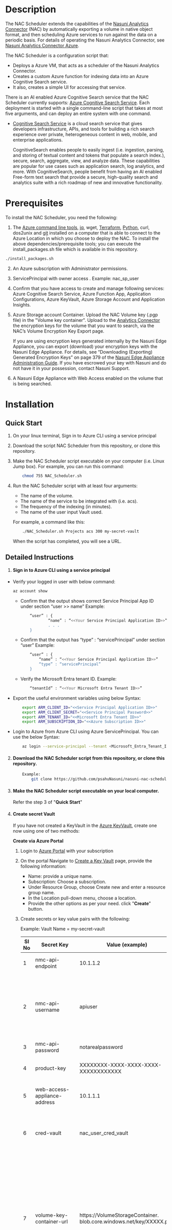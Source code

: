 # Description

The NAC Scheduler extends the capabilities of the [Nasuni Analytics Connector](https://nac.cs.nasuni.com/) (NAC) by automatically exporting a volume in native object format, and then scheduling Azure services to run against the data on a periodic basis. For details of operating the Nasuni Analytics Connector, see [Nasuni Analytics Connector Azure](https://b.link/Nasuni_Analytics_Connector_AZURE).

The NAC Scheduler is a configuration script that:
* Deploys a Azure VM, that acts as a scheduler of the Nasuni Analytics Connector.
* Creates a custom Azure function for indexing data into an Azure Cognitive Search service.
* It also, creates a simple UI for accessing that service.
 
There is an AI enabled Azure Cognitive Search service that the NAC Scheduler currently supports: [Azure Cognitive Search Service](https://azure.microsoft.com/en-us/products/ai-services/cognitive-search#overview). Each deployment is started with a single command-line script that takes at most five arguments, and can deploy an entire system with one command.

* [Cognitive Search Service](https://azure.microsoft.com/en-us/products/ai-services/cognitive-search#overview) is a cloud search service that gives developers infrastructure, APIs, and tools for building a rich search experience over private, heterogeneous content in web, mobile, and enterprise applications.

    CognitiveSearch enables people to easily ingest (i.e. ingestion, parsing, and storing of textual content and tokens that populate a search index.), secure, search, aggregate, view, and analyze data. These capabilities are popular for use cases such as application search, log analytics, and more. With CognitiveSearch, people benefit from having an AI enabled Free-form text search that provide a secure, high-quality search and analytics suite with a rich roadmap of new and innovative functionality.

# Prerequisites

To install the NAC Scheduler, you need the following:

1. The [Azure command line tools](https://learn.microsoft.com/en-us/cli/azure/install-azure-cli), [jq](https://jqlang.github.io/jq/), wget, [Terraform](https://developer.hashicorp.com/terraform/tutorials/azure-get-started), [Python](https://www.python.org/downloads/), curl, dos2unix and [git] installed on a computer that is able to connect to the Azure Location in which you choose to deploy the NAC.
To install the above dependencies/prerequisite tools; you can execute the install_packages.sh file which is available in this repository.
```sh
./install_packages.sh
```
2. An Azure subscription with Administrator permissions.
3. ServicePrincipal with owner access . Example: nac_sp_user
4. Confirm that you have access to create and manage following services: 
    Azure Cognitive Search Service, Azure Function App, Application Configurations, Azure KeyVault, Azure Storage Account and Application Insights.    
5. Azure Storage account Container.
    Upload the NAC Volume key (.pgp file) in the "Volume key container". Upload to the [Analytics Connector] the encryption keys for the volume that you want to search, via the NAC’s Volume Encryption Key Export page. 
    
    If you are using encryption keys generated internally by the Nasuni Edge Appliance, you can export (download) your encryption keys with the Nasuni Edge Appliance. For details, see “Downloading (Exporting) Generated Encryption Keys” on page 379 of the [Nasuni Edge Appliance Administration Guide](https://b.link/Nasuni_Edge_Appliance_Administration_Guide). 
If you have escrowed your key with Nasuni and do not have it in your possession, contact Nasuni Support.
6. A Nasuni Edge Appliance with Web Access enabled on the volume that is being searched.

# Installation

## Quick Start

1. On your linux terminal, Sign in to Azure CLI using a service principal

2. Download the script NAC Scheduler from this repository, or clone this repository.

3. Make the NAC Scheduler script executable on your computer (i.e. Linux Jump box). 
    For example, you can run this command:
    ```sh 
        chmod 755 NAC_Scheduler.sh
    ```

4. Run the NAC Scheduler script with at least four arguments:
    * The name of the volume.
    * The name of the service to be integrated with (i.e. acs).
    * The frequency of the indexing (in minutes).
    * The name of the user input Vault used.
    
    For example, a command like this:
    ```sh 
        ./NAC_Scheduler.sh Projects acs 300 my-secret-vault
    ```

    When the script has completed, you will see a URL.

## Detailed Instructions

1. #### Sign in to Azure CLI using a service principal
- Verify your logged in user with below command: 
    ```sh 
    az account show
    ``` 
    - Confirm that the output shows correct Service Principal App ID under section “user >> name” 
        Example: 	
        ```sh 
            “user” : {
                    “name” : “<<Your Service Principal Application ID>>”
                    . . . 
            }
        ```
    - Confirm that the output has “type” : “servicePrincipal” under section “user”
        Example: 
        ```sh
            “user” : {
                “name” : “<<Your Service Principal Application ID>>”
                “type” : “servicePrincipal”
            }
        ```
    - Verify the Microsoft Entra tenant ID.
        Example: 
        ```sh
            “tenantId” : “<<Your Microsoft Entra Tenant ID>>”
        ```
- Export the useful environment variables using below Syntax:
    ```sh
        export ARM_CLIENT_ID="<<Service Principal Application ID>>"  
        export ARM_CLIENT_SECRET="<<Service Principal Password>>" 
        export ARM_TENANT_ID="<<Microsoft Entra Tenant ID>>" 
        export ARM_SUBSCRIPTION_ID="<<Azure Subscription ID>>"
    ```
- Login to Azure from Azure CLI using Azure ServicePrincipal. You can use the below Syntax:
    ```sh
        az login --service-principal --tenant <Microsoft_Entra_Tenant_ID> --username <Service_Principal_Application_ID> --password <Service_Principal_password>
    ```

2. #### Download the NAC Scheduler script from this repository, or clone this repository.
    ```sh
        Example:  
            git clone https://github.com/psahuNasuni/nasuni-nac-scheduler.git -b nac_v1.0.7.dev6
    ```
3. #### Make the NAC Scheduler script executable on your local computer.
    Refer the step 3 of "**Quick Start**" 
4. #### Create secret Vault 
    If you have not created a KeyVault in the [Azure KeyVault], create one now using one of two methods:

    **Create via Azure Portal**
    
    1. Login to [Azure Portal](https://portal.azure.com/#home) with your subscription 
    2. On the portal Navigate to [Create a Key Vault](https://portal.azure.com/#create/Microsoft.KeyVault) page, provide the following information:
        - Name: provide a unique name.
        - Subscription: Choose a subscription.
        - Under Resource Group, choose Create new and enter a resource group name.
        - In the Location pull-down menu, choose a location.
        - Provide the other options as per your need. 
    click "**Create**" button.
    3. Create secrets or key value pairs with the following:

        Example: Vault Name = my-secret-vault
    
        |Sl No|Secret Key| Value (example)    | Notes   .    |
        |-----|----------|--------| ----------------    |
        |1|nmc-api-endpoint|10.1.1.2|Should be accessible to the resources created by this script.|
        |2|nmc-api-username|apiuser|Make sure that this API user has the following Permissions: "Enable NMC API Access" and "Manage all aspects of Volumes".  For details, see “Adding Permission Groups” on page 461 of the [Nasuni Management Console Guide](https://b.link/Nasuni_NMC_Guide).|
        |3|nmc-api-password|notarealpassword|Password for this user.|
        |4|product-key|XXXXXXXX-XXXX-XXXX-XXXX-XXXXXXXXXXXX|Your product key can be generated on the [Nasuni Cloud Services page] in your Nasuni dashboard.|
        |5|web-access-appliance-address|10.1.1.1|Should be publicly accessible and include shares for the volume being searched.|
        |6|cred-vault|nac_user_cred_vault|Provide the User Credential Vault name. This is the Azure Key-Vault containing user name and password,   where; the user name must have owner access|
        |7|volume-key-container-url|    https://VolumeStorageContainer. blob.core.windows.net/key/XXXXX.pgp    |This is the parameter value created when you upload your pgp key file to the VolumeStorageContainer container. After uploading, follow below steps to get the volume-key-container-url: - Login to the Azure Portal and navigate to Microsoft_Azure_Storage. - Identify the VolumeKey Storage account - Navigate to Containers   - Click on the container name    - Click on the pgp file name     - Copy the URL under Properties|
        |8|pem-key-path|/home/my-folder/.ssh/mypemkey.pem|A pem key which is also stored as one of the [key pairs] in your Azure account. (NB: case matters. Make sure that the pem key in the pem-key-path has the same capitalization as the corresponding key in Azure)|
        |9|nac-scheduler-name|NAC_Scheduler_VM|(Optional) The name of the NAC Scheduler. If this variable is not set, the name defaults to "NAC_Scheduler"|
        |10|github-organization|nasuni-labs|(Optional) If you have forked this repository or are using a forked version of this repository, add that organization name here. All calls to github repositories will look within this organization|
        |11|azure-location|canadacentral|The Azure Region/Location, where you want to execute NAC|
        |12|azure-subscription|XXXXXXXX-XXXX-XXXX-XXXX-XXXXXXXXXXXX|The Subscription ID, of your Azure Account|
        |13|use_private_ip|Y|(Optinal)If you want to provision the infrastructure in a Private subnet, add the instruction in with use_private_ip. All resources will be provisioned in the provided Private, if the value passed as "Y". If this variable is not provided, the execution will happen in the Default VPC's default Public Subnet.|
        |14|networking-resource-group|network-rg-XXXXX|This is the Azure Resource Group, where all network related resources will be provisioned.|
        |15|user-vnet-name|myuser_vnet|Provide the Specified vnet name. This vNet should reside in the networking resource group|
        |16|edgeappliance-resource-group|edgeappliance-rg-XXXXX|This is the Azure Resource Group, where the edge Appliance and source storage account resides. You can get this Resource Group by following steps: → Login to NMC → navigate to File Browser → select a volume → copy Account → search for the copied account in Azure portal to get the storage account → find the Resource Group  → This should be the edgeappliance-resource-group|
        |17|sp-secret|XXXXXXXXXXXXXXXXX|Provide the value of the Service Principal Id. All resources will be provisioned with Service Principal user. Follow the below stps to get the sp-secret from Azure Portal: - Login to the Azure Portal. Navigate to **Microsoft Entra ID** Click on **App registrations** from left menu, Search your SP (i.e. pubnactest-sp), and Click on the **Certificates & secrets**. Value of sp-secret is the hidden Value in the table. If, you dont remember the avlue of the SP Secret, you can create one by **+ create**|
    4. After you have entered all the key value pairs, click **Next**.
    5. Choose a name for your key. Remember this name for when you run the initial script.  

    **Create a local file**

    1. Create a text file that contains the key/value pairs listed above.
    2. Do not use quotes for either the key or the value. For example: azure-location="canadacentral"
    3. Save this as a text file (for example, mysecret.txt) in the same folder as the NAC_Scheduler.sh script.

5. #### Provide NAC Parameters (Optional) 
- If you need to override any of the NAC parameters (as described in the Appendix: Automating Analytics Connector section of the [NAC Technical Documentation]), you can create a NAC variables file that lists the parameters you would like to change.

- Save this list of variables as a text file (for example, nacvariables.txt) in the same folder as the NAC_Scheduler.sh script.

6. #### Execute the script NAC_Scheduler.sh
- Run the script with three to five arguments, depending on whether or not you have created a local secrets file or a NAC variables file. The order of arguments should be as follows:
    * The name of the volume.
    * The name of the service to be integrated with (see Services Available below).
    * The frequency of the indexing (in minutes).
    * The path to the secrets file created in Step 3 **Create via Azure Portal**, or the name of the User Input Vault generated in Step 3 **Create a local file**.
    * (OPTIONAL) The path to the NAC variables file.

For example, a command with all five arguments would look like this:
```sh
    ./NAC_Scheduler.sh Projects acs 300 my-secret-vault nacvariables.txt
```
# Services Available

The NAC Scheduler currently supports the following services:

|Service Name|Argument Short Name|Description|What is deployed|
|------------|-------------------|-----------|----------------|
|Azure CognitiveSearch|acs|Automates the indexing of files created on a Nasuni volume.|1. NAC Scheduler (Azure VM) Instance (if not already deployed). 2. Azure CognitiveSearch service (if not already deployed). 3. Cron job to run terraform scripts to periodically create and destroy the NAC. 4. Azure Destination Container for preserving the short lived copy of the files in UniFS format 5. Azure function for indexing data exported by the NAC to the destination bucket(Azure Destination Container) and deleting the data after it has been indexed. 6. A simple Search UI available on the NAC Scheduler VM.|

# Getting Help

To get help, please [submit an issue] to this Github repository.

[Analytics Connector]: https://nac.cs.nasuni.com/launch.html
[Azure KeyVault]: https://azure.microsoft.com/en-in/products/key-vault
[git]: https://git-scm.com/downloads
[NAC Technical Documentation]: https://b.link/Nasuni_Analytics_Connector_AZURE
[Nasuni Cloud Services page]: https://account.nasuni.com/account/cloudservices/
[submit an issue]: https://github.com/nasuni-community-tools/sch-nac/issues
